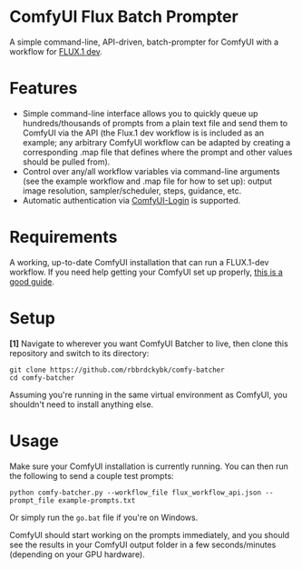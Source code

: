 # ComfyUI Flux Batch Prompter
A simple command-line, API-driven, batch-prompter for ComfyUI with a workflow for [FLUX.1 dev](https://huggingface.co/black-forest-labs/FLUX.1-dev).

# Features

 * Simple command-line interface allows you to quickly queue up hundreds/thousands of prompts from a plain text file and send them to ComfyUI via the API (the Flux.1 dev workflow is is included as an example; any arbitrary ComfyUI workflow can be adapted by creating a corresponding .map file that defines where the prompt and other values should be pulled from).
 * Control over any/all workflow variables via command-line arguments (see the example workflow and .map file for how to set up): output image resolution, sampler/scheduler, steps, guidance, etc.
 * Automatic authentication via [ComfyUI-Login](https://github.com/liusida/ComfyUI-Login) is supported.

# Requirements

A working, up-to-date ComfyUI installation that can run a FLUX.1-dev workflow. If you need help getting your ComfyUI set up properly, [this is a good guide](https://www.reddit.com/r/StableDiffusion/comments/1ehv1mh/running_flow1_dev_on_12gb_vram_observation_on/).

# Setup

**[1]** Navigate to wherever you want ComfyUI Batcher to live, then clone this repository and switch to its directory:
```
git clone https://github.com/rbbrdckybk/comfy-batcher
cd comfy-batcher
```

Assuming you're running in the same virtual environment as ComfyUI, you shouldn't need to install anything else.

# Usage

Make sure your ComfyUI installation is currently running. You can then run the following to send a couple test prompts:
```
python comfy-batcher.py --workflow_file flux_workflow_api.json --prompt_file example-prompts.txt
```
Or simply run the ```go.bat``` file if you're on Windows.

ComfyUI should start working on the prompts immediately, and you should see the results in your ComfyUI output folder in a few seconds/minutes (depending on your GPU hardware).
